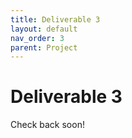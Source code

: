 ```yaml
---
title: Deliverable 3
layout: default
nav_order: 3
parent: Project
---
```

# Deliverable 3

Check back soon!